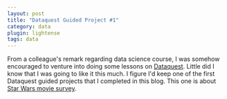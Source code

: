 ```yaml
---
layout: post
title: "Dataquest Guided Project #1"
category: data
plugin: lightense
tags: data
---
```

From a colleague's remark regarding data science course, I was somehow encouraged to venture into doing some lessons on [Dataquest](https://dataquest.io). Little did I know that I was going to like it this much.
I figure I'd keep one of the first Dataquest guided projects that I completed in this blog. This one is about [Star Wars movie survey](https://nbviewer.jupyter.org/urls/community.dataquest.io/uploads/short-url/6dRDpeZHZCHxZUwyDrGKo3DMrcv.ipynb).
